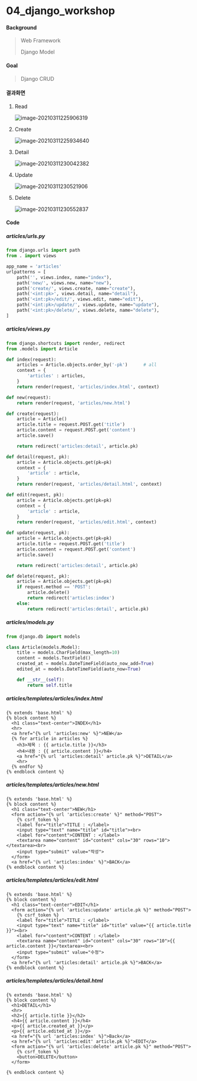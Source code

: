 # 04_django_workshop



#### Background

> Web Framework
>
> Django Model

#### Goal

> Django CRUD

#### 결과화면

1. Read

   ![image-20210311225906319](04_django_workshop.assets/image-20210311225906319.png)

2. Create

   ![image-20210311225934640](04_django_workshop.assets/image-20210311225934640.png)

3. Detail

   ![image-20210311230042382](04_django_workshop.assets/image-20210311230042382.png)

4. Update

   ![image-20210311230521906](04_django_workshop.assets/image-20210311230521906.png)

5. Delete

   ![image-20210311230552837](04_django_workshop.assets/image-20210311230552837.png)

#### Code

##### articles/urls.py

```python
from django.urls import path
from . import views

app_name = 'articles'
urlpatterns = [
    path('', views.index, name="index"),
    path('new/', views.new, name="new"),
    path('create/', views.create, name="create"),
    path('<int:pk>', views.detail, name="detail"),
    path('<int:pk>/edit/', views.edit, name="edit"),
    path('<int:pk>/update/', views.update, name="update"),
    path('<int:pk>/delete/', views.delete, name="delete"),
]
```

##### articles/views.py

```python
from django.shortcuts import render, redirect
from .models import Article

def index(request):
	articles = Article.objects.order_by('-pk')		# all
	context = {
		'articles' : articles,
	}
	return render(request, 'articles/index.html', context)

def new(request):
	return render(request, 'articles/new.html')

def create(request):
	article = Article()
	article.title = request.POST.get('title')
	article.content = request.POST.get('content')
	article.save()

	return redirect('articles:detail', article.pk)

def detail(request, pk):
	article = Article.objects.get(pk=pk)
	context = {
		'article' : article,
	}
	return render(request, 'articles/detail.html', context)

def edit(request, pk):
	article = Article.objects.get(pk=pk)
	context = {
		'article' : article,
	}
	return render(request, 'articles/edit.html', context)

def update(request, pk):
	article = Article.objects.get(pk=pk)
	article.title = request.POST.get('title')
	article.content = request.POST.get('content')
	article.save()

	return redirect('articles:detail', article.pk)

def delete(request, pk):
	article = Article.objects.get(pk=pk)
	if request.method == 'POST':
		article.delete()
		return redirect('articles:index')
	else:
		return redirect('articles:detail', article.pk)
```

##### articles/models.py

```python
from django.db import models

class Article(models.Model):
    title = models.CharField(max_length=10)
    content = models.TextField()
    created_at = models.DateTimeField(auto_now_add=True)
    edited_at = models.DateTimeField(auto_now=True)

    def __str__(self):
        return self.title
```

##### articles/templates/articles/index.html

```django
{% extends 'base.html' %}
{% block content %}
  <h1 class="text-center">INDEX</h1>
  <hr>
  <a href="{% url 'articles:new' %}">NEW</a>
  {% for article in articles %}
    <h3>제목 : {{ article.title }}</h3>
    <h4>내용 : {{ article.content }}</h4>
    <a href="{% url 'articles:detail' article.pk %}">DETAIL</a>
    <hr>
  {% endfor %}
{% endblock content %}
```

##### articles/templates/articles/new.html

```django
{% extends 'base.html' %}
{% block content %}
  <h1 class="text-center">NEW</h1>
  <form action="{% url 'articles:create' %}" method="POST">
    {% csrf_token %}
    <label for="title">TITLE : </label>
    <input type="text" name="title" id="title"><br>
    <label for="content">CONTENT : </label>
    <textarea name="content" id="content" cols="30" rows="10"></textarea><br>
    <input type="submit" value="작성">
  </form>
  <a href="{% url 'articles:index' %}">BACK</a>
{% endblock content %}
```

##### articles/templates/articles/edit.html

```django
{% extends 'base.html' %}
{% block content %}
  <h1 class="text-center">EDIT</h1>
  <form action="{% url 'articles:update' article.pk %}" method="POST">
    {% csrf_token %}
    <label for="title">TITLE : </label>
    <input type="text" name="title" id="title" value="{{ article.title }}"><br>
    <label for="content">CONTENT : </label>
    <textarea name="content" id="content" cols="30" rows="10">{{ article.content }}</textarea><br>
    <input type="submit" value="수정">
  </form>
  <a href="{% url 'articles:detail' article.pk %}">BACK</a>
{% endblock content %}
```

##### articles/templates/articles/detail.html

```django
{% extends 'base.html' %}
{% block content %}
  <h1>DETAIL</h1>
  <hr>
  <h2>{{ article.title }}</h2>
  <h4>{{ article.content }}</h4>
  <p>{{ article.created_at }}</p>
  <p>{{ article.edited_at }}</p>
  <a href="{% url 'articles:index' %}">Back</a>
  <a href="{% url 'articles:edit' article.pk %}">EDIT</a>
  <form action="{% url 'articles:delete' article.pk %}" method="POST">
    {% csrf_token %}
    <button>DELETE</button>
  </form>

{% endblock content %}
```











